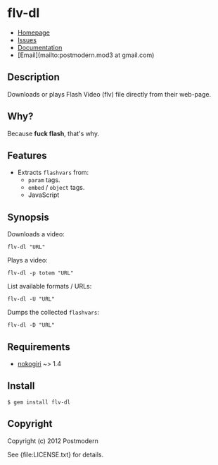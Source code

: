 # flv-dl

* [Homepage](https://github.com/sophsec/flv-dl#readme)
* [Issues](https://github.com/sophsec/flv-dl/issues)
* [Documentation](http://rubydoc.info/gems/flv-dl/frames)
* [Email](mailto:postmodern.mod3 at gmail.com)

## Description

Downloads or plays Flash Video (flv) file directly from their web-page.

## Why?

Because **fuck flash**, that's why.

## Features

* Extracts `flashvars` from:
  * `param` tags.
  * `embed` / `object` tags.
  * JavaScript

## Synopsis

Downloads a video:

    flv-dl "URL"

Plays a video:

    flv-dl -p totem "URL"

List available formats / URLs:

    flv-dl -U "URL"

Dumps the collected `flashvars`:

    flv-dl -D "URL"

## Requirements

* [nokogiri](https://github.com/tenderlove/nokogiri) ~> 1.4

## Install

    $ gem install flv-dl

## Copyright

Copyright (c) 2012 Postmodern

See {file:LICENSE.txt} for details.

